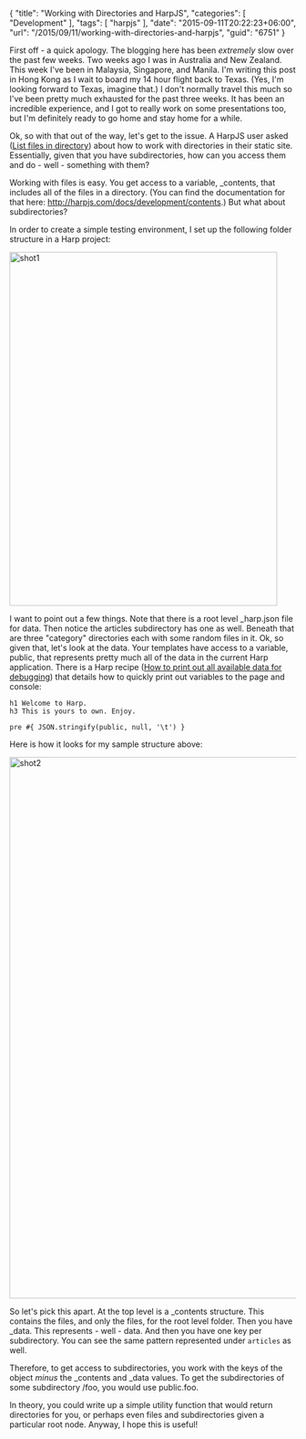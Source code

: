 {
	"title": "Working with Directories and HarpJS",
	"categories": [
		"Development"
	],
	"tags": [
		"harpjs"
	],
	"date": "2015-09-11T20:22:23+06:00",
	"url": "/2015/09/11/working-with-directories-and-harpjs",
	"guid": "6751"
}

First off - a quick apology. The blogging here has been <i>extremely</i> slow over the past few weeks. Two weeks ago I was in Australia and New Zealand. This week I've been in Malaysia, Singapore, and Manila. I'm writing this post in Hong Kong as I wait to board my 14 hour flight back to Texas. (Yes, I'm looking forward to Texas, imagine that.) I don't normally travel this much so I've been pretty much exhausted for the past three weeks. It has been an incredible experience, and I got to really work on some presentations too, but I'm definitely ready to go home and stay home for a while. 

Ok, so with that out of the way, let's get to the issue. A HarpJS user asked (<a href="https://github.com/sintaxi/harp/issues/345">List files in directory</a>) about how to work with directories in their static site. Essentially, given that you have subdirectories, how can you access them and do - well - something with them?

Working with files is easy. You get access to a variable, _contents, that includes all of the files in a directory. (You can find the documentation for that here: <a href="http://harpjs.com/docs/development/contents">http://harpjs.com/docs/development/contents</a>.) But what about subdirectories?

In order to create a simple testing environment, I set up the following folder structure in a Harp project:

<img src="http://static.raymondcamden.com/images/wp-content/uploads/2015/09/shot1.png" alt="shot1" width="470" height="620" class="aligncenter size-full wp-image-6752 imgborder" />

I want to point out a few things. Note that there is a root level _harp.json file for data. Then notice the articles subdirectory has one as well. Beneath that are three "category" directories each with some random files in it. Ok, so given that, let's look at the data. Your templates have access to a variable, public, that represents pretty much all of the data in the current Harp application. There is a Harp recipe (<a href="http://harpjs.com/recipes/print-debugging">How to print out all available data for debugging</a>) that details how to quickly print out variables to the page and console:

<pre><code class="language-markup">h1 Welcome to Harp.
h3 This is yours to own. Enjoy.

pre #{ JSON.stringify(public, null, '\t') }</code></pre>

Here is how it looks for my sample structure above:

<img src="http://static.raymondcamden.com/images/wp-content/uploads/2015/09/shot2.png" alt="shot2" width="700" height="949" class="aligncenter size-full wp-image-6753 imgborder" />

So let's pick this apart. At the top level is a _contents structure. This contains the files, and only the files, for the root level folder. Then you have _data. This represents - well - data. And then you have one key per subdirectory. You can see the same pattern represented under <code>articles</code> as well.

Therefore, to get access to subdirectories, you work with the keys of the object <i>minus</i> the _contents and _data values. To get the subdirectories of some subdirectory /foo, you would use public.foo. 

In theory, you could write up a simple utility function that would return directories for you, or perhaps even files and subdirectories given a particular root node. Anyway, I hope this is useful!